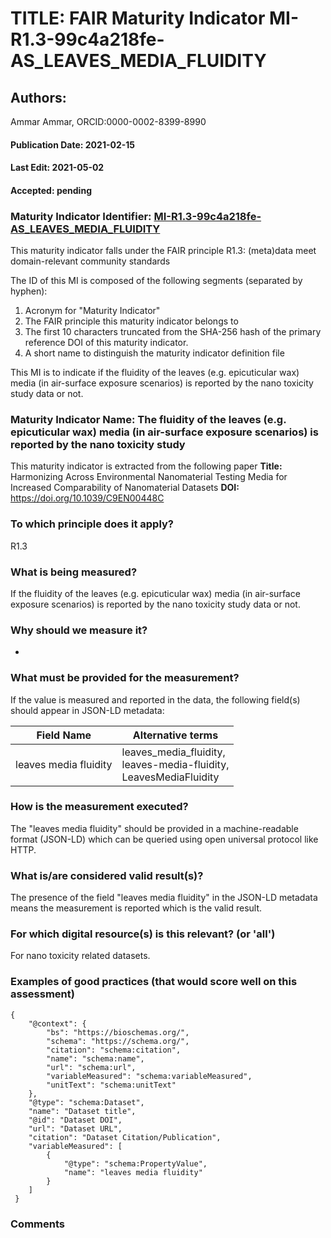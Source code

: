 # TITLE: FAIR Maturity Indicator MI-R1.3-99c4a218fe-AS_LEAVES_MEDIA_FLUIDITY

## Authors: 
Ammar Ammar, ORCID:0000-0002-8399-8990

#### Publication Date: 2021-02-15
#### Last Edit: 2021-05-02
#### Accepted: pending

### Maturity Indicator Identifier: [MI-R1.3-99c4a218fe-AS_LEAVES_MEDIA_FLUIDITY](https://w3id.org/fair/maturity_indicator/terms/Gen2/MI-R1.3-99c4a218fe-AS_LEAVES_MEDIA_FLUIDITY)

This maturity indicator falls under the FAIR principle R1.3:
(meta)data meet domain-relevant community standards

The ID of this MI is composed of the following segments (separated by hyphen):
1. Acronym for "Maturity Indicator"
1. The FAIR principle this maturity indicator belongs to
1. The first 10 characters truncated from the SHA-256 hash of the primary reference DOI of this maturity indicator.
1. A short name to distinguish the maturity indicator definition file

This MI is to indicate if the fluidity of the leaves (e.g. epicuticular wax) media (in air-surface exposure scenarios) is reported by the nano toxicity study data or not.

### Maturity Indicator Name:  The fluidity of the leaves (e.g. epicuticular wax) media (in air-surface exposure scenarios) is reported by the nano toxicity study

This maturity indicator is extracted from the following paper 
**Title:** Harmonizing Across Environmental Nanomaterial Testing Media for Increased Comparability of Nanomaterial Datasets
**DOI:** https://doi.org/10.1039/C9EN00448C

### To which principle does it apply?  
R1.3

### What is being measured?
If the fluidity of the leaves (e.g. epicuticular wax) media (in air-surface exposure scenarios) is reported by the nano toxicity study data or not.

### Why should we measure it?
-

### What must be provided for the measurement?
If the value is measured and reported in the data, the following field(s) should appear in JSON-LD metadata: 

| Field Name            | Alternative terms                                                        |
| --------------------- | ------------------------------------------------------------------------ |
| leaves media fluidity | leaves_media_fluidity,<br>leaves-media-fluidity,<br>LeavesMediaFluidity  |

### How is the measurement executed?
The "leaves media fluidity" should be provided in a machine-readable format (JSON-LD) which can be queried using open universal protocol like HTTP.

### What is/are considered valid result(s)?
The presence of the field "leaves media fluidity" in the JSON-LD metadata means the measurement is reported which is the valid result.

### For which digital resource(s) is this relevant? (or 'all')
For nano toxicity related datasets.  

### Examples of good practices (that would score well on this assessment)
```{json}
{
 	"@context": {
 		"bs": "https://bioschemas.org/",
 		"schema": "https://schema.org/",
 		"citation": "schema:citation",
 		"name": "schema:name",
 		"url": "schema:url",
 		"variableMeasured": "schema:variableMeasured",
 		"unitText": "schema:unitText"
 	},
 	"@type": "schema:Dataset",
 	"name": "Dataset title",
 	"@id": "Dataset DOI",
 	"url": "Dataset URL",
 	"citation": "Dataset Citation/Publication",
 	"variableMeasured": [
 		{
 			"@type": "schema:PropertyValue",
 			"name": "leaves media fluidity"
 		}
 	]
 }
```

### Comments

